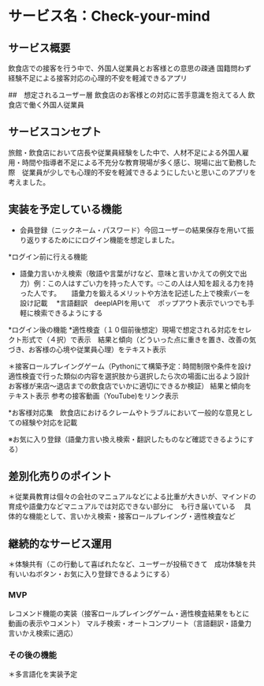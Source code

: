 #  サービス名：Check-your-mind


## サービス概要

飲食店での接客を行う中で、外国人従業員とお客様との意思の疎通
国籍問わず経験不足による接客対応の心理的不安を軽減できるアプリ

##　想定されるユーザー層
飲食店のお客様との対応に苦手意識を抱えてる人
飲食店で働く外国人従業員

## サービスコンセプト
旅館・飲食店において店長や従業員経験をした中で、人材不足による外国人雇用・時間や指導者不足による不充分な教育現場が多く感じ、現場に出て勤務した際　従業員が少しでも心理的不安を軽減できるようにしたいと思いこのアプリを考えました。

## 実装を予定している機能
* 会員登録（ニックネーム・パスワード）今回ユーザーの結果保存を用いて振り返りするためににログイン機能を想定しました。

*ログイン前に行える機能
* 語彙力言いかえ検索（敬語や言葉がけなど、意味と言いかえての例文で出力）例：この人はすごい力を持った人です。⇨この人は人知を超える力を持った人です。
　 語彙力を鍛えるメリットや方法を記述した上で検索バーを設け記載　
*言語翻訳　deeplAPIを用いて　ポップアウト表示でいつでも手軽に検索できるようにする

*ログイン後の機能
*適性検査（１０個前後想定）現場で想定される対応をセレクト形式で（４択）で表示　結果と傾向（どういった点に重きを置き、改善の気づき、お客様の心境や従業員心理）をテキスト表示

＊接客ロールプレイングゲーム（Pythonにて構築予定：時間制限や条件を設け適性検査で行った類似の内容を選択肢から選択したら次の場面に出るよう設計　お客様が来店〜退店までの飲食店でいかに適切にできるか検証）
結果と傾向をテキスト表示 参考の接客動画（YouTube)をリンク表示

*お客様対応集　飲食店におけるクレームやトラブルにおいて一般的な意見としての経験や対応を記載

※お気に入り登録（語彙力言い換え検索・翻訳したものなど確認できるようにする）

## 差別化売りのポイント
＊従業員教育は個々の会社のマニュアルなどによる比重が大きいが、マインドの育成や語彙力などマニュアルでは対応できない部分に　も行き届いている
　具体的な機能として、言いかえ検索・接客ロールプレイング・適性検査など

## 継続的なサービス運用
＊体験共有（この行動して喜ばれたなど、ユーザーが投稿できて　成功体験を共有いいねボタン・お気に入り登録できるようにする）

### MVP
レコメンド機能の実装（接客ロールプレイングゲーム・適性検査結果をもとに　動画の表示やコメント）
マルチ検索・オートコンプリート（言語翻訳・語彙力言いかえ検索に適応）

### その後の機能
＊多言語化を実装予定
